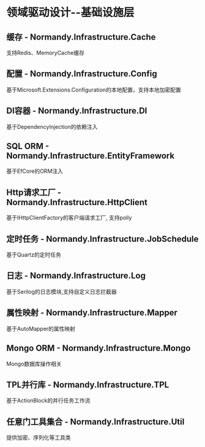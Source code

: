 
# 领域驱动设计--基础设施层


## 缓存 - Normandy.Infrastructure.Cache 
支持Redis、MemoryCache缓存

## 配置 - Normandy.Infrastructure.Config
基于Microsoft.Extensions.Configuration的本地配置，支持本地加密配置

## DI容器 - Normandy.Infrastructure.DI
基于DependencyInjection的依赖注入

## SQL ORM - Normandy.Infrastructure.EntityFramework
基于EfCore的ORM注入

## Http请求工厂 - Normandy.Infrastructure.HttpClient
基于IHttpClientFactory的客户端请求工厂, 支持polly

## 定时任务 - Normandy.Infrastructure.JobSchedule
基于Quartz的定时任务

## 日志 - Normandy.Infrastructure.Log
基于Serilog的日志模块,支持自定义日志拦截器

## 属性映射 - Normandy.Infrastructure.Mapper
基于AutoMapper的属性映射

## Mongo ORM - Normandy.Infrastructure.Mongo
Mongo数据库操作相关

## TPL并行库 - Normandy.Infrastructure.TPL
基于ActionBlock的并行任务工作流

## 任意门工具集合 - Normandy.Infrastructure.Util
提供加密、序列化等工具类